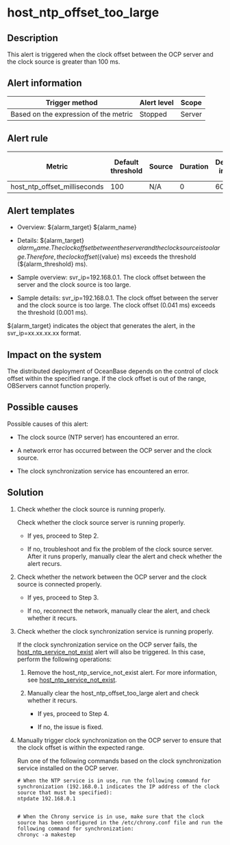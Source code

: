 host_ntp_offset_too_large 
==============================================



Description 
--------------------------------

This alert is triggered when the clock offset between the OCP server and the clock source is greater than 100 ms.

**Alert information** 
------------------------------------------



|            Trigger method             | Alert level | Scope  |
|---------------------------------------|-------------|--------|
| Based on the expression of the metric | Stopped     | Server |



**Alert rule** 
-----------------------------------



|            Metric            | Default threshold | Source | Duration | Detection interval | Time before clearance |
|------------------------------|-------------------|--------|----------|--------------------|-----------------------|
| host_ntp_offset_milliseconds | 100               | N/A    | 0        | 60s                | 5 min                 |



Alert templates 
------------------------------------

* Overview: ${alarm_target} ${alarm_name}

  

* Details: ${alarm_target} ${alarm_name}. The clock offset between the server and the clock source is too large. Therefore, the clock offset (${value} ms) exceeds the threshold (${alarm_threshold} ms).

  

* Sample overview: svr_ip=192.168.0.1. The clock offset between the server and the clock source is too large.

  

* Sample details: svr_ip=192.168.0.1. The clock offset between the server and the clock source is too large. The clock offset (0.041 ms) exceeds the threshold (0.001 ms).

  




${alarm_target} indicates the object that generates the alert, in the svr_ip=xx.xx.xx.xx format.

Impact on the system 
-----------------------------------------

The distributed deployment of OceanBase depends on the control of clock offset within the specified range. If the clock offset is out of the range, OBServers cannot function properly.

Possible causes 
------------------------------------

Possible causes of this alert:

* The clock source (NTP server) has encountered an error.

  

* A network error has occurred between the OCP server and the clock source.

  

* The clock synchronization service has encountered an error.

  




Solution 
-----------------------------

1. Check whether the clock source is running properly. 

   Check whether the clock source server is running properly. 
   * If yes, proceed to Step 2.

     
   
   * If no, troubleshoot and fix the problem of the clock source server. After it runs properly, manually clear the alert and check whether the alert recurs.

     
   

   

2. Check whether the network between the OCP server and the clock source is connected properly.

   * If yes, proceed to Step 3.

     
   
   * If no, reconnect the network, manually clear the alert, and check whether it recurs.

     
   

   

3. Check whether the clock synchronization service is running properly. 

   If the clock synchronization service on the OCP server fails, the [host_ntp_service_not_exist](/en-US/4.alarm-reference/3.application-alert/16.the-host_ntp_service_not_exist-server-clock-synchronization-service-does-not-exist.md) alert will also be triggered. In this case, perform the following operations: 
   1. Remove the host_ntp_service_not_exist alert. For more information, see [host_ntp_service_not_exist](/en-US/4.alarm-reference/3.application-alert/16.the-host_ntp_service_not_exist-server-clock-synchronization-service-does-not-exist.md).

      
   
   2. Manually clear the host_ntp_offset_too_large alert and check whether it recurs. 

      * If yes, proceed to Step 4.

        
      
      * If no, the issue is fixed.

        
      

      
   

   

4. Manually trigger clock synchronization on the OCP server to ensure that the clock offset is within the expected range. 

   Run one of the following commands based on the clock synchronization service installed on the OCP server. 

   ```unknow
   # When the NTP service is in use, run the following command for synchronization (192.168.0.1 indicates the IP address of the clock source that must be specified): 
   ntpdate 192.168.0.1
   
   
   # When the Chrony service is in use, make sure that the clock source has been configured in the /etc/chrony.conf file and run the following command for synchronization: 
   chronyc -a makestep
   ```

   




